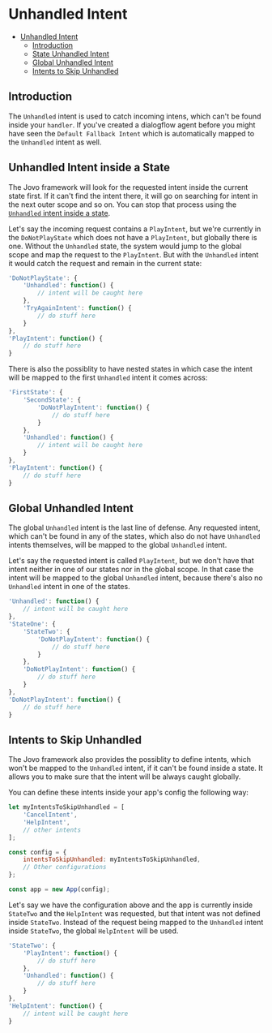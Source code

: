# Unhandled Intent

- [Unhandled Intent](#unhandled-intent)
    - [Introduction](#introduction)
    - [State Unhandled Intent](#state-unhandled-intent)
    - [Global Unhandled Intent](#global-unhandled-intent)
    - [Intents to Skip Unhandled](#intents-to-skip-unhandled)

## Introduction

The `Unhandled` intent is used to catch incoming intens, which can't be found inside your `handler`. If you've created a dialogflow agent before you might have seen the `Default Fallback Intent` which is automatically mapped to the `Unhandled` intent as well.

## Unhandled Intent inside a State

The Jovo framework will look for the requested intent inside the current state first. If it can't find the intent there, it will go on searching for intent in the next outer scope and so on. You can stop that process using the [`Unhandled` intent inside a state](#state-unhandled-intent).

Let's say the incoming request contains a `PlayIntent`, but we're currently in the `DoNotPlayState` which does not have a `PlayIntent`, but globally there is one. Without the `Unhandled` state, the system would jump to the global scope and map the request to the `PlayIntent`. But with the `Unhandled` intent it would catch the request and remain in the current state:

```javascript
'DoNotPlayState': {
    'Unhandled': function() {
        // intent will be caught here
    },
    'TryAgainIntent': function() {
        // do stuff here
    }
},
'PlayIntent': function() {
    // do stuff here
}
```

There is also the possiblity to have nested states in which case the intent will be mapped to the first `Unhandled` intent it comes across:

```javascript
'FirstState': {
    'SecondState': {
        'DoNotPlayIntent': function() {
            // do stuff here
        }
    },
    'Unhandled': function() {
        // intent will be caught here
    }
},
'PlayIntent': function() {
    // do stuff here
}
```

## Global Unhandled Intent

The global `Unhandled` intent is the last line of defense. Any requested intent, which can't be found in any of the states, which also do not have `Unhandled` intents themselves, will be mapped to the global `Unhandled` intent.

Let's say the requested intent is called `PlayIntent`, but we don't have that intent neither in one of our states nor in the global scope. In that case the intent will be mapped to the global `Unhandled` intent, because there's also no `Unhandled` intent in one of the states.

```javascript
'Unhandled': function() {
    // intent will be caught here
},
'StateOne': {
    'StateTwo': {
        'DoNotPlayIntent': function() {
            // do stuff here
        }
    },
    'DoNotPlayIntent': function() {
        // do stuff here
    }
},
'DoNotPlayIntent': function() {
    // do stuff here
}
```

## Intents to Skip Unhandled

The Jovo framework also provides the possiblity to define intents, which won't be mapped to the `Unhandled` intent, if it can't be found inside a state. It allows you to make sure that the intent will be always caught globally.

You can define these intents inside your app's config the following way:

```javascript
let myIntentsToSkipUnhandled = [
    'CancelIntent',
    'HelpIntent',
    // other intents
];

const config = {
    intentsToSkipUnhandled: myIntentsToSkipUnhandled,
    // Other configurations
};

const app = new App(config);
```

Let's say we have the configuration above and the app is currently inside `StateTwo` and the `HelpIntent` was requested, but that intent was not defined inside `StateTwo`. Instead of the request being mapped to the `Unhandled` intent inside `StateTwo`, the global `HelpIntent` will be used.

```javascript
'StateTwo': {
    'PlayIntent': function() {
        // do stuff here
    },
    'Unhandled': function() {
        // do stuff here
    }
},
'HelpIntent': function() {
    // intent will be caught here
}